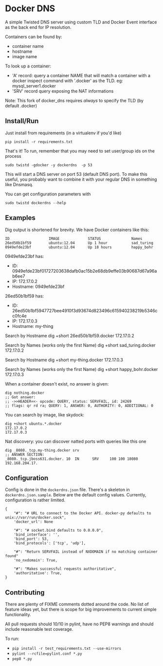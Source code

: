 Docker DNS
==========

A simple Twisted DNS server using custom TLD and Docker Event interface as the back end for IP
resolution.

Containers can be found by: 
 - container name
 - hostname
 - image name

To look up a container:
 - 'A' record: query a container NAME that will match a container with a docker inspect
   command with '.docker' as the TLD. eg: mysql_server1.docker
 - 'SRV' record query exposing the NAT informations

Note: This fork of docker_dns requires *always* to specify the TLD (by default .docker)

Install/Run
-----------

Just install from requirements (in a virtualenv if you'd like)

    pip install -r requirements.txt 

That's it! To run, remember that you may need to set user/group ids on 
the process


    sudo twistd -gdocker -y dockerdns  -p 53

This will start a DNS server on port 53 (default DNS port). To make this
useful, you probably want to combine it with your regular DNS in something like Dnsmasq.

You can get configuration parameters with
    
    sudo twistd dockerdns --help


Examples
--------
Dig output is shortened for brevity. We have Docker containers like this:

    ID                  IMAGE             STATUS              Names
    26ed50b1bf59        ubuntu:12.04      Up 1 hour           sad_turing
    0949efde23bf        ubuntu:12.04      Up 18 hours         happy_bohr

0949efde23bf has:

 - ID: 0949efde23bf01727203638dafb0ac15b2e68db9effe03b90687d67a96ab6ee7
 - IP: 172.17.0.2
 - Hostname: 0949efde23bf

26ed50b1bf59 has:

 - ID: 26ed50b1bf5947727bee4910f3d93674d823496c615940238219b5346cc0fc4e
 - IP: 172.17.0.3
 - Hostname: my-thing

Search by Hostname
    dig +short 26ed50b1bf59.docker
    172.17.0.2

Search by Names (works only the first Name)
    dig +short sad_turing.docker
    172.17.0.2

Search by Hostname
    dig +short my-thing.docker
    172.17.0.3

Search by Names (works only the first Name)
    dig +short happy_bohr.docker
    172.17.0.3


When a container doesn't exist, no answer is given:

    dig nothing.docker
    ;; Got answer:
    ;; ->>HEADER<<- opcode: QUERY, status: SERVFAIL, id: 24269
    ;; flags: qr rd ra; QUERY: 1, ANSWER: 0, AUTHORITY: 0, ADDITIONAL: 0

You can search by image, like skydock:

    dig +short ubuntu.*.docker
    172.17.0.2
    172.17.0.3

Nat discovery: you can discover natted ports with queries like this one

    dig _8080._tcp.my-thing.docker srv
    ;; ANSWER SECTION:
    _8080._tcp.jboss631.docker. 10  IN      SRV     100 100 18080 192.168.204.17.

Configuration
-------------
Config is done in the `dockerdns.json` file. There's a skeleton in
`dockerdns.json.sample`. Below are the default config values. Currently,
configuration is rather limited.

    {
        "#": "# URL to connect to the Docker API. docker-py defaults to unix://var/run/docker.sock",
        'docker_url': None

        "#": "# socket.bind defaults to 0.0.0.0",
        'bind_interface': '',
        'bind_port': 53,
        'bind_protocols': ['tcp', 'udp'],

        "#": "Return SERVFAIL instead of NXDOMAIN if no matching container found"
        'no_nxdomain': True,

        "#": "Makes successful requests authoritative",
        'authoritative': True,
    }

Contributing
------------
There are plenty of FIXME comments dotted around the code. No list of feature
ideas yet, but there is scope for big improvements to current simple
functionality.

All pull requests should 10/10 in pylint, have no PEP8 warnings and should
include reasonable test coverage.

To run:

 - `pip install -r test_requirements.txt --use-mirrors`
 - `pylint --rcfile=pylint.conf *.py`
 - `pep8 *.py`
